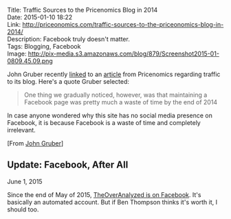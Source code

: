 Title: Traffic Sources to the Pricenomics Blog in 2014  
Date: 2015-01-10 18:22  
Link: http://priceonomics.com/traffic-sources-to-the-priceonomics-blog-in-2014/  
Description: Facebook truly doesn't matter.  
Tags: Blogging, Facebook  
Image: http://pix-media.s3.amazonaws.com/blog/879/Screenshot2015-01-0809.45.09.png  

John Gruber recently [linked][daringfireball] to an [article][priceonomics] from Pricenomics regarding traffic to its blog. Here's a quote Gruber selected:

> One thing we gradually noticed, however, was that maintaining a Facebook page was pretty much a waste of time by the end of 2014

In case anyone wondered why this site has no social media presence on Facebook, it is because Facebook is a waste of time and completely irrelevant.

[From [John Gruber][daringfireball]]

<aside>
<div class="update">

## Update: Facebook, After All
<p class="updateTime"><time datetime="2015-06-01">June 1, 2015</time></p>

Since the end of May of 2015, [TheOverAnalyzed is on Facebook][facebook]. It's basically an automated account. But if Ben Thompson thinks it's worth it, I should too.

</div>
</aside>

[daringfireball]: http://daringfireball.net/linked/2015/01/09/priceonomics "Source link on Daring Fireball"
[facebook]: http://facebook.com/theoveranalyzed/ "TheOverAnalyzed on Facebook"
[priceonomics]: http://priceonomics.com/traffic-sources-to-the-priceonomics-blog-in-2014/